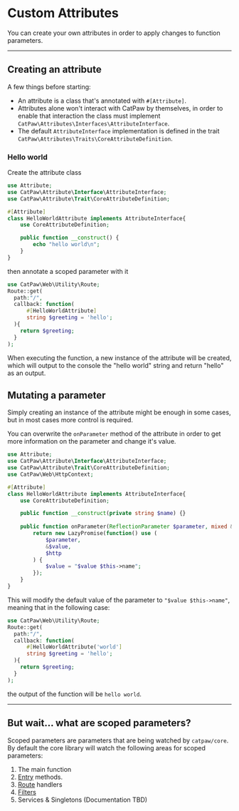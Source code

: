 # Custom Attributes

You can create your own attributes in order to apply changes to function parameters.<br/>

---

## Creating an attribute

A few things before starting:<br/>

- An attribute is a class that's annotated with `#[Attribute]`.<br/>
- Attributes alone won't interact with CatPaw by themselves, in order to enable that interaction the class must
  implement `CatPaw\Attributes\Interfaces\AttributeInterface`.
- The default `AttributeInterface` implementation is defined in the
  trait `CatPaw\Attributes\Traits\CoreAttributeDefinition`.

### Hello world

Create the attribute class<br/>

```php
use Attribute;
use CatPaw\Attribute\Interface\AttributeInterface;
use CatPaw\Attribute\Trait\CoreAttributeDefinition;

#[Attribute]
class HelloWorldAttribute implements AttributeInterface{
    use CoreAttributeDefinition;

    public function __construct() {
        echo "hello world\n";
    }
}
```

then annotate a scoped parameter with it<br/>

```php
use CatPaw\Web\Utility\Route;
Route::get(
  path:"/",
  callback: function(
      #[HelloWorldAttribute]
      string $greeting = 'hello';
  ){
    return $greeting;
  }
);
```

When executing the function, a new instance of the attribute will be created, which will output to the console the "hello world" string and return "hello" as an output.

## Mutating a parameter

Simply creating an instance of the attribute might be enough in some cases, but in most cases more control is
required.<br/>

You can overwrite the `onParameter` method of the attribute in order to get more information on the parameter and change
it's value.<br/>

```php
use Attribute;
use CatPaw\Attribute\Interface\AttributeInterface;
use CatPaw\Attribute\Trait\CoreAttributeDefinition;
use CatPaw\Web\HttpContext;

#[Attribute]
class HelloWorldAttribute implements AttributeInterface{
    use CoreAttributeDefinition;

    public function __construct(private string $name) {}
    
    public function onParameter(ReflectionParameter $parameter, mixed &$value, false|HttpContext $http): Promise {
        return new LazyPromise(function() use (
            $parameter,
            &$value,
            $http
        ) {
            $value = "$value $this->name";
        });
    }
}
```

This will modify the default value of the parameter to `"$value $this->name"`, meaning that in the following case:

```php
use CatPaw\Web\Utility\Route;
Route::get(
  path:"/",
  callback: function(
      #[HelloWorldAttribute('world']
      string $greeting = 'hello';
  ){
    return $greeting;
  }
);
```

the output of the function will be `hello world`.


---

## But wait... what are scoped parameters?

Scoped parameters are parameters that are being watched by `catpaw/core`.<br/>
By default the core library will watch the following areas for scoped parameters:

1. The main function
2. [Entry](./5.Entry.md) methods.
3. [Route](./1.WebRouteHandlers) handlers
4. [Filters](9.WebFilters)
5. Services & Singletons (Documentation TBD)
